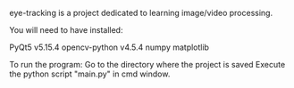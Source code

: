 eye-tracking is a project dedicated to learning image/video processing.

You will need to have installed:

PyQt5 v5.15.4 
opencv-python v4.5.4
numpy
matplotlib

To run the program:
Go to the directory where the project is saved
Execute the python script "main.py" in cmd window.
